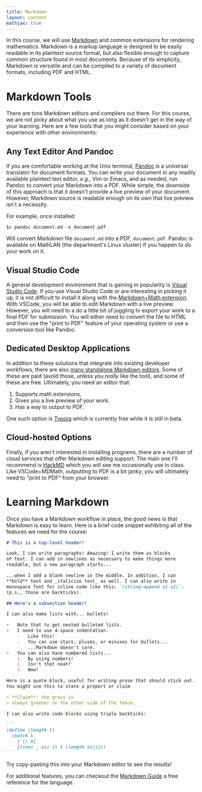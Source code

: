 ```yaml
---
title: Markdown
layout: content
mathjax: true
---
```


In this course, we will use [Markdown](https://daringfireball.net/projects/markdown/) and common extensions for rendering mathematics.
Markdown is a markup language is designed to be easily readable in its plaintext source format, but also flexible enough to capture common structure found in most documents.
Because of its simplicity, Markdown is versatile and can be compiled to a variety of document formats, including PDF and HTML.

# Markdown Tools

There are tons Markdown editors and compilers out there.
For this course, we are not picky about what you use as long as it doesn't get in the way of your learning.
Here are a few tools that you might consider based on your experience with other environments:

## Any Text Editor And Pandoc

If you are comfortable working at the Unix terminal, [Pandoc](https://pandoc.org) is a universal translator for document formats.
You can write your document in any readily available plaintext text editor, _e.g._, Vim or Emacs, and as needed, run Pandoc to convert your Markdown into a PDF.
While simple, the downside of this approach is that it doesn't provide a live preview of your document.
However, Markdown source is readable enough on its own that live preview isn't a necessity.

For example, once installed:

~~~terminal
$> pandoc document.md -o document.pdf
~~~

Will convert Markdown file `document.md` into a PDF, `document.pdf`.
Pandoc is available on MathLAN (the department's Linux cluster) if you happen to do your work on it.

## Visual Studio Code

A general development environment that is gaining in popularity is [Visual Studio Code](https://code.visualstudio.com/).
If you use Visual Studio Code or are interesting in picking it up, it is not difficult to install it along with the [Markdown+Math extension](https://marketplace.visualstudio.com/items?itemName=goessner.mdmath).
With VSCode, you will be able to edit Markdown with a live preview.
However, you will need to a do a little bit of juggling to export your work to a final PDF for submission.
You will either need to convert the file to HTML and then use the "print to PDF" feature of your operating system or use a conversion tool like Pandoc.

## Dedicated Desktop Applications

In addition to these solutions that integrate into existing developer workflows, there are also [many standalone Markdown editors](https://www.oberlo.com/blog/markdown-editors).
Some of these are paid (avoid those, unless you _really_ like the tool), and some of these are free.
Ultimately, you need an editor that:

1.  Supports math extensions.
2.  Gives you a live preview of your work.
3.  Has a way to output to PDF.

One such option is [Typora](https://typora.io/) which is currently free while it is still in beta.

## Cloud-hosted Options

Finally, if you aren't interested in installing programs, there are a number of cloud services that offer Markdown editing support.
The main one I'll recommend is [HackMD](https://hackmd.io/) which you will see me occasionally use in class.
Like VSCode+MDMath, outputting to PDF is a bit janky; you will ultimately need to "print to PDF" from your browser.

# Learning Markdown

Once you have a Markdown workflow in place, the good news is that Markdown is easy to learn.
Here is a brief code snippet exhibiting all of the features we need for the course:

~~~md
# This is a top-level header!

Look, I can write paragraphs! Amazing! I write them as blocks
of text. I can add in newlines as necessary to make things more
readable, but a new paragraph starts...

...when I add a blank newline in the middle. In addition, I can
**bold** text and _italicize text_ as well. I can also write in
monospace font for inline code like this: `(string-append s1 s2)`.
(p.s., those are backticks).

## Here's a subsection header!

I can also make lists with... bullets!

+   Note that to get nested bulleted lists.
+   I need to use 4-space indentation.
    -   Like this!
    -   You can use stars, pluses, or minuses for bullets...
    -   ...Markdown doesn't care.
+   You can also have numbered lists...
    1.  By using numbers!
    2.  Isn't that neat?
    3.  Wow!

Here is a quote block, useful for writing prose that should stick out.
You might use this to state a propert or claim

> **Claim**: the grass is
> always greener on the other side of the fence.

I can also write code blocks using triple backticks:

```
(define (length l)
  (match l
    ['() 0]
    [(cons _ xs) (+ 1 (length xs))]))
```
~~~

Try copy-pasting this into your Markdown editor to see the results!

For additional features, you can checkout the [Markdown Guide](https://www.markdownguide.org/) a free reference for the language.
